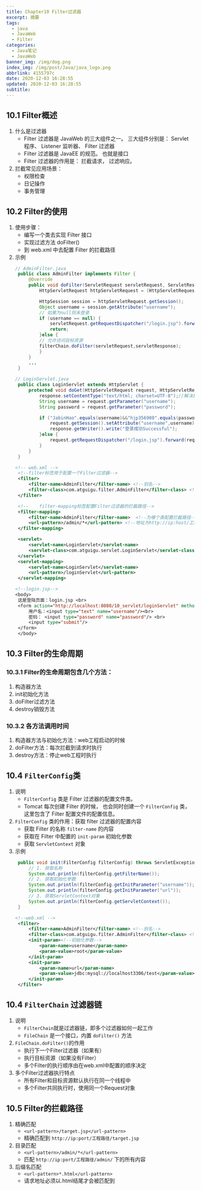 ```yaml
---
title: Chapter10 Filter过滤器
excerpt: 摘要
tags:
  - java
  - JavaWeb
  - Filter
categories:
  - Java笔记
  - JavaWeb
banner_img: /img/dog.png
index_img: /img/post/Java/java_logo.png
abbrlink: 4155797c
date: 2020-12-03 16:28:55
updated: 2020-12-03 16:28:55
subtitle:
---
```

## 10.1 Filter概述
1. 什么是过滤器
   * Filter 过滤器是 JavaWeb 的三大组件之一。 三大组件分别是： Servlet 程序、 Listener 监听器、 Filter 过滤器
   * Filter 过滤器是 JavaEE 的规范。 也就是接口
   * Filter 过滤器的作用是： 拦截请求， 过滤响应。
2. 拦截常见应用场景：
   * 权限检查
   * 日记操作
   * 事务管理

## 10.2 Filter的使用
1. 使用步骤：
   * 编写一个类去实现 Filter 接口
   * 实现过滤方法 doFilter()
   * 到 web.xml 中去配置 Filter 的拦截路径
2. 示例
   ```java
   // AdminFilter.java
    public class AdminFilter implements Filter {
        @Override
        public void doFilter(ServletRequest servletRequest, ServletResponse servletResponse, FilterChain filterChain) throws IOException, ServletException {
            HttpServletRequest httpServletRequest = (HttpServletRequest) servletRequest;

            HttpSession session = httpServletRequest.getSession();
            Object username = session.getAttribute("username");
            // 如果为null则未登录
            if (username == null) {
                servletRequest.getRequestDispatcher("/login.jsp").forward(servletRequest,servletResponse);
                return;
            }else {
            // 允许访问目标资源
            filterChain.doFilter(servletRequest,servletResponse);
            }
        }
        ...
    }
   ```
   ```java
   // LoginServlet.java
    public class LoginServlet extends HttpServlet {
        protected void doGet(HttpServletRequest request, HttpServletResponse response) throws ServletException, IOException {
            response.setContentType("text/html; charset=UTF-8");//解决乱码问题
            String username = request.getParameter("username");
            String password = request.getParameter("password");

            if ("JabinHao".equals(username)&&"hjp356908".equals(password)) {
                request.getSession().setAttribute("username",username);
                response.getWriter().write("登录成功Successful");
            }else {
                request.getRequestDispatcher("/login.jsp").forward(request,response);
            }
        }
    }
   ```
   ```xml
   <!-- web.xml -->
    <!--filter标签用于配置一个Filter过滤器-->
    <filter>
        <filter-name>AdminFilter</filter-name> <!--别名-->
        <filter-class>com.atguigu.filter.AdminFilter</filter-class> <!--全类名-->
    </filter>

    <!--    filter-mapping标签配置Filter过滤器的拦截路径-->
    <filter-mapping>
        <filter-name>AdminFilter</filter-name>  <!--为哪个类配置拦截路径-->
        <url-pattern>/admin/*</url-pattern> <!--地址为http://ip:host/工程路径/ ,映射到IDEA为web目录下-->
    </filter-mapping>

    <servlet>
        <servlet-name>LoginServlet</servlet-name>
        <servlet-class>com.atguigu.servlet.LoginServlet</servlet-class>
    </servlet>
    <servlet-mapping>
        <servlet-name>LoginServlet</servlet-name>
        <url-pattern>/loginServlet</url-pattern>
    </servlet-mapping>
   ```
   ```jsp
   <!--login.jsp-->
   <body>
    这是登陆页面：login.jsp <br>
    <form action="http://localhost:8080/10_servlet/loginServlet" method="get">
        用户名：<input type="text" name="username"/><br>
        密码： <input type="password" name="password"/> <br>
        <input type="submit"/>
    </form>
    </body>
   ```

## 10.3 Filter的生命周期
### 10.3.1 Filter的生命周期包含几个方法：
1. 构造器方法
2. init初始化方法
3. doFilter过滤方法
4. destroy销毁方法

### 10.3.2 各方法调用时间
1. 构造器方法与初始化方法：web工程启动的时候
2. doFilter方法：每次拦截到请求时执行
3. destroy方法：停止web工程时执行

## 10.4 `FilterConfig`类
1. 说明
   * `FilterConfig` 类是 Filter 过滤器的配置文件类。
   * Tomcat 每次创建 Filter 的时候， 也会同时创建一个 `FilterConfig` 类， 这里包含了 Filter 配置文件的配置信息。
2. `FilterConfig` 类的作用：获取 filter 过滤器的配置内容
   * 获取 Filter 的名称 `filter-name` 的内容
   * 获取在 Filter 中配置的 `init-param` 初始化参数
   * 获取 `ServletContext` 对象
3. 示例
   ```java
    public void init(FilterConfig filterConfig) throws ServletException {
        // 1. 获取名称
        System.out.println(filterConfig.getFilterName());
        // 2. 获取初始化参数
        System.out.println(filterConfig.getInitParameter("username"));
        System.out.println(filterConfig.getInitParameter("url"));
        // 3. 获取ServletContext对象
        System.out.println(filterConfig.getServletContext());
    }
   ```
   ```xml
   <!--web.xml -->
    <filter>
        <filter-name>AdminFilter</filter-name> <!--别名-->
        <filter-class>com.atguigu.filter.AdminFilter</filter-class> <!--全类名-->
        <init-param><!--初始化参数-->
            <param-name>username</param-name>
            <param-value>root</param-value>
        </init-param>
        <init-param>
            <param-name>url</param-name>
            <param-value>jdbc:mysql://localhost3306/test</param-value>
        </init-param>
    </filter>
   ```

## 10.4 `FilterChain` 过滤器链
1. 说明
   * `FilterChain`就是过滤器链，即多个过滤器如何一起工作
   * `FileChain` 是一个接口，内置 `doFilter()` 方法
2. `FileChain.doFilter()`的作用
   * 执行下一个Filter过滤器（如果有）
   * 执行目标资源（如果没有Filter）
   * 多个Filter的执行顺序由在web.xml中配置的顺序决定
3. 多个Filter过滤器执行特点
   * 所有Filter和目标资源默认执行在同一个线程中
   * 多个Filter共同执行时，使用同一个Request对象

## 10.5 Filter的拦截路径

1. 精确匹配
   * `<url-pattern>/target.jsp</url-pattern>`
   * 精确匹配到 `http://ip:port/工程路径/target.jsp`
2. 目录匹配
   * `<url-pattern>/admin/*</url-pattern>`
   * 匹配 `http://ip:port/工程路径/admin/` 下的所有内容
3. 后缀名匹配
   * `<url-pattern>*.html</url-pattern>`
   * 请求地址必须以.html结尾才会被匹配到

